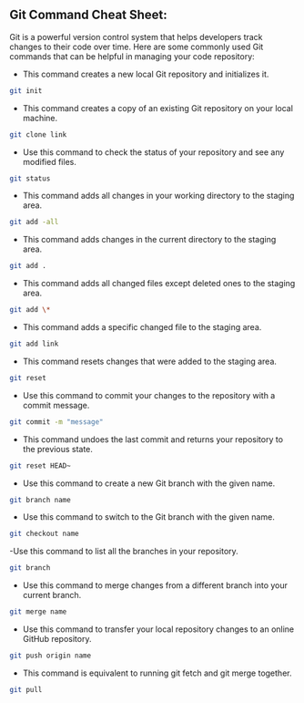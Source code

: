 ## Git Command Cheat Sheet:

Git is a powerful version control system that helps developers track changes to their code over time. Here are some commonly used Git commands that can be helpful in managing your code repository:

- This command creates a new local Git repository and initializes it.

```sh
git init
```

- This command creates a copy of an existing Git repository on your local machine.

```sh
git clone link
```

- Use this command to check the status of your repository and see any modified files.

```sh
git status
```

- This command adds all changes in your working directory to the staging area.

```sh
git add -all
```

- This command adds changes in the current directory to the staging area.

```sh
git add .
```

- This command adds all changed files except deleted ones to the staging area.

```sh
git add \*
```

- This command adds a specific changed file to the staging area.

```sh
git add link
```

- This command resets changes that were added to the staging area.

```sh
git reset
```

- Use this command to commit your changes to the repository with a commit message.

```sh
git commit -m "message"
```

- This command undoes the last commit and returns your repository to the previous state.

```sh
git reset HEAD~
```

- Use this command to create a new Git branch with the given name.

```sh
git branch name
```

- Use this command to switch to the Git branch with the given name.

```sh
git checkout name
```

-Use this command to list all the branches in your repository.

```sh
git branch
```

- Use this command to merge changes from a different branch into your current branch.

```sh
git merge name
```

- Use this command to transfer your local repository changes to an online GitHub repository.

```sh
git push origin name
```

- This command is equivalent to running git fetch and git merge together.

```sh
git pull
```


